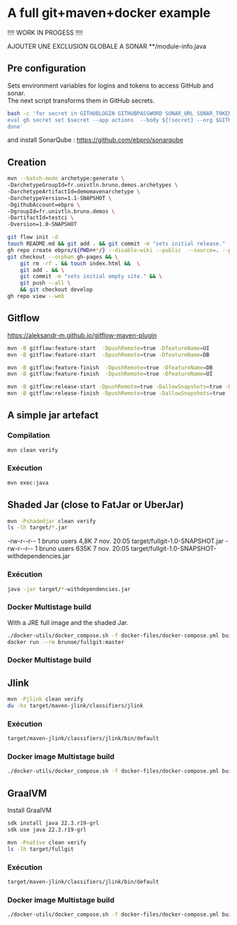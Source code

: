 # A full git+maven+docker example

!!!! WORK IN PROGESS !!!! 

AJOUTER UNE EXCLUSION GLOBALE A SONAR **/module-info.java

## Pre configuration 
Sets environment variables for logins and tokens to access GitHub and sonar.    
The next script transforms them in GitHub secrets.
```bash
bash -c 'for secret in GITHUBLOGIN GITHUBPASSWORD SONAR_URL SONAR_TOKEN; do \                                                              
eval gh secret set $secret --app actions  --body ${!secret} --org $GITHUB_ORG --visibility all; \
done'
```

and install SonarQube : https://github.com/ebpro/sonarqube

## Creation
```bash
mvn --batch-mode archetype:generate \
-DarchetypeGroupId=fr.univtln.bruno.demos.archetypes \
-DarchetypeArtifactId=demomavenarchetype \
-DarchetypeVersion=1.1-SNAPSHOT \
-DgithubAccount=ebpro \
-DgroupId=fr.univtln.bruno.demos \
-DartifactId=testci \
-Dversion=1.0-SNAPSHOT
```
```bash
git flow init -d
touch README.md && git add . && git commit -m "sets initial release."
gh repo create ebpro/${PWD##*/} --disable-wiki --public  --source=. --push
git checkout --orphan gh-pages && \
    git rm -rf . && touch index.html &&  \
    git add . && \
    git commit -m "sets initial empty site." && \
    git push --all \
    && git checkout develop
gh repo view --web
```
## Gitflow

https://aleksandr-m.github.io/gitflow-maven-plugin

```bash
mvn -B gitflow:feature-start  -DpushRemote=true -DfeatureName=UI
mvn -B gitflow:feature-start  -DpushRemote=true -DfeatureName=DB

mvn -B gitflow:feature-finish  -DpushRemote=true -DfeatureName=DB
mvn -B gitflow:feature-finish  -DpushRemote=true -DfeatureName=UI 
```
```bash
mvn -B gitflow:release-start -DpushRemote=true -DallowSnapshots=true -DuseSnapshotInRelease=true
mvn -B gitflow:release-finish -DpushRemote=true -DallowSnapshots=true
```
## A simple jar artefact
### Compilation
```bash
mvn clean verify
```
### Exécution
```bash
mvn exec:java
```

## Shaded Jar (close to FatJar or UberJar)
```bash
mvn -Pshadedjar clean verify
ls -lh target/*.jar
```
-rw-r--r-- 1 bruno users 4,8K  7 nov.  20:05 target/fullgit-1.0-SNAPSHOT.jar
-rw-r--r-- 1 bruno users 635K  7 nov.  20:05 target/fullgit-1.0-SNAPSHOT-withdependencies.jar

### Exécution
```bash
java -jar target/*-withdependencies.jar
```
### Docker Multistage build
With a JRE full image and the shaded Jar.
```bash
./docker-utils/docker_compose.sh -f docker-files/docker-compose.yml build shaded
docker run --rm brunoe/fullgit:master
```
###  Docker Multistage build
## Jlink
```bash
mvn -Pjlink clean verify
du -hs target/maven-jlink/classifiers/jlink
```
### Exécution
```bash
target/maven-jlink/classifiers/jlink/bin/default
```
### Docker image Multistage build
```bash
./docker-utils/docker_compose.sh -f docker-files/docker-compose.yml build jlink
```

## GraalVM
Install GraalVM
```bash
sdk install java 22.3.r19-grl
sdk use java 22.3.r19-grl
```

```bash
mvn -Pnative clean verify
ls -lh target/fullgit
```
### Exécution
```bash
target/maven-jlink/classifiers/jlink/bin/default
```
### Docker image Multistage build
```bash
./docker-utils/docker_compose.sh -f docker-files/docker-compose.yml build graalvm
```